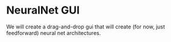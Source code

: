 # NeuralNet GUI
We will create a drag-and-drop gui that will create (for now, just feedforward) neural net architectures.
